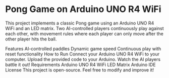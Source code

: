 # Pong Game on Arduino UNO R4 WiFi
This project implements a classic Pong game using an Arduino UNO R4 WiFi and an LED matrix. Two AI-controlled players continuously play against each other, with movement rules where each player can only move after the other player hits the ball.

Features
AI-controlled paddles
Dynamic game speed
Continuous play with reset functionality
How to Run
Connect your Arduino UNO R4 WiFi to your computer.
Upload the provided code to your Arduino.
Watch the AI players battle it out!
Requirements
Arduino UNO R4 WiFi
LED Matrix
Arduino IDE
License
This project is open-source. Feel free to modify and improve it!
